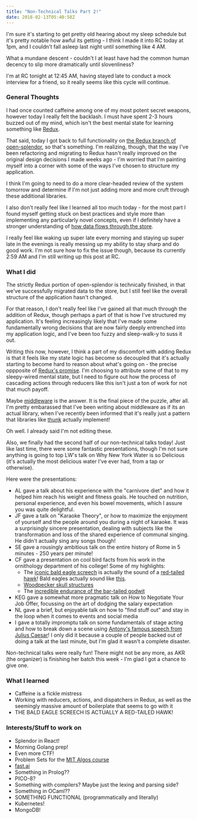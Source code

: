 ```yaml
---
title: "Non-Technical Talks Part 2!"
date: 2018-02-13T05:40:58Z
---
```

I'm sure it's starting to get pretty old hearing about my sleep schedule but it's pretty notable how awful its getting - I think I made it into RC today at 1pm, and I couldn't fall asleep last night until something like 4 AM.

What a mundane descent - couldn't I at least have had the common human decency to slip more dramatically until slovenliness?

I'm at RC tonight at 12:45 AM, having stayed late to conduct a mock interview for a friend, so it really seems like this cycle will continue.

### General Thoughts
I had once counted caffeine among one of my most potent secret weapons, however today I really felt the backlash. I must have spent 2-3 hours buzzed out of my mind, which isn't the best mental state for learning something like [Redux](https://redux.js.org/).

That said, today I got back to full functionality on [the Redux branch of open-splendor](https://github.com/farkwun/open-splendor), so that's something. I'm realizing, though, that the way I've been refactoring and migrating to Redux hasn't really improved on the original design decisions I made weeks ago - I'm worried that I'm painting myself into a corner with some of the ways I've chosen to structure my application.

I think I'm going to need to do a more clear-headed review of the system tomorrow and determine if I'm not just adding more and more cruft through these additional libraries.

I also don't really feel like I learned all too much today - for the most part I found myself getting stuck on best practices and style more than implementing any particularly novel concepts, even if I definitely have a stronger understanding of [how data flows through the store](https://redux.js.org/docs/api/Store.html).

I really feel like waking up super late every morning and staying up super late in the evenings is really messing up my ability to stay sharp and do good work. I'm not sure how to fix the issue though, because its currently 2:59 AM and I'm still writing up this post at RC.

### What I did
The strictly Redux portion of open-splendor is technically finished, in that we've successfully migrated data to the store, but I still feel like the overall structure of the application hasn't changed. 

For that reason, I don't really feel like I've gained all that much through the addition of Redux, though perhaps a part of that is how I've structured my application. It's feeling increasingly likely that I've made some fundamentally wrong decisions that are now fairly deeply entrenched into my application logic, and I've been too fuzzy and sleep-walk-y to suss it out.

Writing this now, however, I think a part of my discomfort with adding Redux is that it feels like my state logic has become so decoupled that it's actually starting to become hard to reason about what's going on - the precise oppposite of [Redux's promise](https://redux.js.org/docs/introduction/Motivation.html). I'm choosing to attribute some of that to my sleepy-wired mental state, but I need to figure out how the process of cascading actions through reducers like this isn't just a ton of work for not that much payoff.

Maybe [middleware](https://redux.js.org/docs/advanced/Middleware.html) is the answer. It is the final piece of the puzzle, after all. I'm pretty embarassed that I've been writing about middleware as if its an actual library, when I've recently been informed that it's really just a pattern that libraries like [thunk](https://github.com/gaearon/redux-thunk) actually implement!

Oh well. I already said I'm not editing these.

Also, we finally had the second half of our non-technical talks today! Just like last time, there were some fantastic presentations, though I'm not sure anything is going to top LW's talk on Why New York Water is so Delicious (it's actually the most delicious water I've ever had, from a tap or otherwise).

Here were the presentations:

* AL gave a talk about his experience with the "carnivore diet" and how it helped him reach his weight and fitness goals. He touched on nutrition, personal experience, and even his bowel movements, which I assure you was quite delightful.
* JF gave a talk on "Karaoke Theory", or how to maximize the enjoyment of yourself and the people around you during a night of karaoke. It was a surprisingly sincere presentation, dealing with subjects like the transformation and loss of the shared experience of communal singing. He didn't actually sing any songs though!
* SE gave a rousingly ambitious talk on the entire history of Rome in 5 minutes - 250 years per minute!
* CF gave a presentation on cool bird facts from his work in the ornithology department of his college! Some of my highlights:
  * The [iconic bald eagle screech](https://www.youtube.com/watch?v=WSGFatM1ktU) is actually the sound of a [red-tailed hawk](https://www.youtube.com/watch?v=77_oa_Cyw3g)! Bald eagles actually sound like [this](https://www.youtube.com/watch?v=9RArGl2vkGI).
  * [Woodpecker skull structures](https://www.birdwatchingdaily.com/blog/2013/12/10/woodpeckers-hammer-without-headaches/)
  * The [incredible endurance of the bar-tailed godwit](https://news.nationalgeographic.com/news/2007/09/070913-longest-flight.html)
* KEG gave a somewhat more pragmatic talk on How to Negotiate Your Job Offer, focussing on the art of dodging the salary expectation
* NL gave a brief, but enjoyable talk on how to "find stuff out" and stay in the loop when it comes to events and social media
* I gave a totally impromptu talk on some fundamentals of stage acting and how to break down a scene using [Antony's famous speech from Julius Caesar](https://www.poetryfoundation.org/poems/56968/speech-friends-romans-countrymen-lend-me-your-ears)! I only did it because a couple of people backed out of doing a talk at the last minute, but I'm glad it wasn't a complete disaster.

Non-technical talks were really fun! There might not be any more, as AKR (the organizer) is finishing her batch this week - I'm glad I got a chance to give one.

### What I learned
* Caffeine is a fickle mistress
* Working with reducers, actions, and dispatchers in Redux, as well as the seemingly massive amount of boilerplate that seems to go with it
* THE BALD EAGLE SCREECH IS ACTUALLY A RED-TAILED HAWK!

### Interests/Stuff to work on
* Splendor in React!
* Morning Golang prep!
* Even more CTF!
* Problem Sets for the [MIT Algos course](https://ocw.mit.edu/courses/electrical-engineering-and-computer-science/6-006-introduction-to-algorithms-fall-2011/assignments/)
* [fast.ai](http://www.fast.ai/)
* Something in Prolog??
* PICO-8?
* Something with compilers? Maybe just the lexing and parsing side?
* Something in OCaml??
* SOMETHING FUNCTIONAL (programmatically and literally)
* Kubernetes!
* MongoDB!
